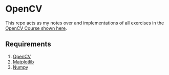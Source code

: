 # OpenCV

This repo acts as my notes over and implementations of all exercises in the [OpenCV Course shown here](https://courses.opencv.org/courses/course-v1:OpenCV+Bootcamp+CV0/course/).

## Requirements

 1. [OpenCV](https://opencv.org/releases/)
 2. [Matplotlib](https://matplotlib.org/stable/install/index.html)
 3. [Numpy](https://numpy.org/install/)
